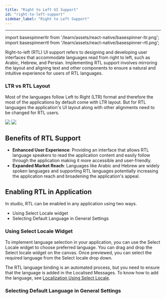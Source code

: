 ```yaml
---
title: "Right to Left UI Support"
id: "right-to-left-support"
sidebar_label: "Right to Left Support"
---
```


---

import basespinnerltr from '/learn/assets/react-native/basespinner-ltr.png';
import basespinnerrtl from '/learn/assets/react-native/basespinner-rtl.png';

Right-to-left (RTL) UI support refers to designing and developing user interfaces that accommodate languages read from right to left, such as Arabic, Hebrew, and Persian. Implementing RTL support involves mirroring the layout and aligning text and other components to ensure a natural and intuitive experience for users of RTL languages.

### LTR vs RTL Layout

Most of the languages follow Left to Right (LTR) format and therefore the most of the applications by default come with LTR layout. But for RTL languages the application's UI layout along with other alignments need to be changed for RTL users. 

<div>
<img src={basespinnerltr} style={{width:300,marginRight:10}} />
<img src={basespinnerrtl} style={{width:300}} />
</div>


## Benefits of RTL Support

- **Enhanced User Experience**: Providing an interface that allows RTL language speakers to read the application content and easily follow through the application making it more accessible and user-friendly.  
- **Expanded Market Reach**: Languages like Arabic and Hebrew are widely spoken languages and supporting RTL languages potentially increasing the application reach and broadening the application's appeal.

## Enabling RTL in Application

In studio, RTL can be enabled in any application using two ways.

- Using Select Locale widget
- Selecting Default Language in General Settings

### Using Select Locale Widget

To implement language selection in your application, you can use the Select Locale widget to choose preferred language. You can drag and drop the Select locale widget on the canvas. Once previewed, you can select the required language from the Select locale drop down.

The RTL language binding is an automated process, but you need to ensure that the language is added in the Localised Messages. To know how to add the language, see [Localization Using Select Locale](/learn/app-development/widgets/form-widgets/select-locale-usage#step-1-app-messages).

### Selecting Default Language in General Settings






